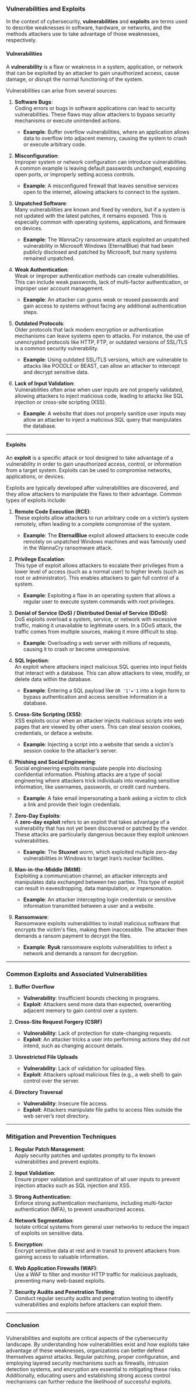 ### **Vulnerabilities and Exploits**

In the context of cybersecurity, **vulnerabilities** and **exploits** are terms used to describe weaknesses in software, hardware, or networks, and the methods attackers use to take advantage of those weaknesses, respectively.

#### **Vulnerabilities**
A **vulnerability** is a flaw or weakness in a system, application, or network that can be exploited by an attacker to gain unauthorized access, cause damage, or disrupt the normal functioning of the system.

Vulnerabilities can arise from several sources:

1. **Software Bugs**:  
   Coding errors or bugs in software applications can lead to security vulnerabilities. These flaws may allow attackers to bypass security mechanisms or execute unintended actions.

   - **Example**: Buffer overflow vulnerabilities, where an application allows data to overflow into adjacent memory, causing the system to crash or execute arbitrary code.

2. **Misconfiguration**:  
   Improper system or network configuration can introduce vulnerabilities. A common example is leaving default passwords unchanged, exposing open ports, or improperly setting access controls.

   - **Example**: A misconfigured firewall that leaves sensitive services open to the internet, allowing attackers to connect to the system.

3. **Unpatched Software**:  
   Many vulnerabilities are known and fixed by vendors, but if a system is not updated with the latest patches, it remains exposed. This is especially common with operating systems, applications, and firmware on devices.

   - **Example**: The WannaCry ransomware attack exploited an unpatched vulnerability in Microsoft Windows (EternalBlue) that had been publicly disclosed and patched by Microsoft, but many systems remained unpatched.

4. **Weak Authentication**:  
   Weak or improper authentication methods can create vulnerabilities. This can include weak passwords, lack of multi-factor authentication, or improper user account management.

   - **Example**: An attacker can guess weak or reused passwords and gain access to systems without facing any additional authentication steps.

5. **Outdated Protocols**:  
   Older protocols that lack modern encryption or authentication mechanisms can leave systems open to attacks. For instance, the use of unencrypted protocols like HTTP, FTP, or outdated versions of SSL/TLS is a common security vulnerability.

   - **Example**: Using outdated SSL/TLS versions, which are vulnerable to attacks like POODLE or BEAST, can allow an attacker to intercept and decrypt sensitive data.

6. **Lack of Input Validation**:  
   Vulnerabilities often arise when user inputs are not properly validated, allowing attackers to inject malicious code, leading to attacks like SQL injection or cross-site scripting (XSS).

   - **Example**: A website that does not properly sanitize user inputs may allow an attacker to inject a malicious SQL query that manipulates the database.

---

#### **Exploits**
An **exploit** is a specific attack or tool designed to take advantage of a vulnerability in order to gain unauthorized access, control, or information from a target system. Exploits can be used to compromise networks, applications, or devices.

Exploits are typically developed after vulnerabilities are discovered, and they allow attackers to manipulate the flaws to their advantage. Common types of exploits include:

1. **Remote Code Execution (RCE)**:  
   These exploits allow attackers to run arbitrary code on a victim’s system remotely, often leading to a complete compromise of the system.

   - **Example**: The **EternalBlue** exploit allowed attackers to execute code remotely on unpatched Windows machines and was famously used in the WannaCry ransomware attack.

2. **Privilege Escalation**:  
   This type of exploit allows attackers to escalate their privileges from a lower level of access (such as a normal user) to higher levels (such as root or administrator). This enables attackers to gain full control of a system.

   - **Example**: Exploiting a flaw in an operating system that allows a regular user to execute system commands with root privileges.

3. **Denial of Service (DoS) / Distributed Denial of Service (DDoS)**:  
   DoS exploits overload a system, service, or network with excessive traffic, making it unavailable to legitimate users. In a DDoS attack, the traffic comes from multiple sources, making it more difficult to stop.

   - **Example**: Overloading a web server with millions of requests, causing it to crash or become unresponsive.

4. **SQL Injection**:  
   An exploit where attackers inject malicious SQL queries into input fields that interact with a database. This can allow attackers to view, modify, or delete data within the database.

   - **Example**: Entering a SQL payload like `OR '1'='1` into a login form to bypass authentication and access sensitive information in a database.

5. **Cross-Site Scripting (XSS)**:  
   XSS exploits occur when an attacker injects malicious scripts into web pages that are viewed by other users. This can steal session cookies, credentials, or deface a website.

   - **Example**: Injecting a script into a website that sends a victim's session cookie to the attacker’s server.

6. **Phishing and Social Engineering**:  
   Social engineering exploits manipulate people into disclosing confidential information. Phishing attacks are a type of social engineering where attackers trick individuals into revealing sensitive information, like usernames, passwords, or credit card numbers.

   - **Example**: A fake email impersonating a bank asking a victim to click a link and provide their login credentials.

7. **Zero-Day Exploits**:  
   A **zero-day exploit** refers to an exploit that takes advantage of a vulnerability that has not yet been discovered or patched by the vendor. These attacks are particularly dangerous because they exploit unknown vulnerabilities.

   - **Example**: The **Stuxnet** worm, which exploited multiple zero-day vulnerabilities in Windows to target Iran’s nuclear facilities.

8. **Man-in-the-Middle (MitM)**:  
   Exploiting a communication channel, an attacker intercepts and manipulates data exchanged between two parties. This type of exploit can result in eavesdropping, data manipulation, or impersonation.

   - **Example**: An attacker intercepting login credentials or sensitive information transmitted between a user and a website.

9. **Ransomware**:  
   Ransomware exploits vulnerabilities to install malicious software that encrypts the victim's files, making them inaccessible. The attacker then demands a ransom payment to decrypt the files.

   - **Example**: **Ryuk** ransomware exploits vulnerabilities to infect a network and demands a ransom for decryption.

---

### **Common Exploits and Associated Vulnerabilities**

1. **Buffer Overflow**  
   - **Vulnerability**: Insufficient bounds checking in programs.
   - **Exploit**: Attackers send more data than expected, overwriting adjacent memory to gain control over a system.

2. **Cross-Site Request Forgery (CSRF)**  
   - **Vulnerability**: Lack of protection for state-changing requests.
   - **Exploit**: An attacker tricks a user into performing actions they did not intend, such as changing account details.

3. **Unrestricted File Uploads**  
   - **Vulnerability**: Lack of validation for uploaded files.
   - **Exploit**: Attackers upload malicious files (e.g., a web shell) to gain control over the server.

4. **Directory Traversal**  
   - **Vulnerability**: Insecure file access.
   - **Exploit**: Attackers manipulate file paths to access files outside the web server’s root directory.

---

### **Mitigation and Prevention Techniques**

1. **Regular Patch Management**:  
   Apply security patches and updates promptly to fix known vulnerabilities and prevent exploits.

2. **Input Validation**:  
   Ensure proper validation and sanitization of all user inputs to prevent injection attacks such as SQL injection and XSS.

3. **Strong Authentication**:  
   Enforce strong authentication mechanisms, including multi-factor authentication (MFA), to prevent unauthorized access.

4. **Network Segmentation**:  
   Isolate critical systems from general user networks to reduce the impact of exploits on sensitive data.

5. **Encryption**:  
   Encrypt sensitive data at rest and in transit to prevent attackers from gaining access to valuable information.

6. **Web Application Firewalls (WAF)**:  
   Use a WAF to filter and monitor HTTP traffic for malicious payloads, preventing many web-based exploits.

7. **Security Audits and Penetration Testing**:  
   Conduct regular security audits and penetration testing to identify vulnerabilities and exploits before attackers can exploit them.

---

### **Conclusion**

Vulnerabilities and exploits are critical aspects of the cybersecurity landscape. By understanding how vulnerabilities exist and how exploits take advantage of these weaknesses, organizations can better defend themselves against attacks. Regular patching, proper configuration, and employing layered security mechanisms such as firewalls, intrusion detection systems, and encryption are essential to mitigating these risks. Additionally, educating users and establishing strong access control mechanisms can further reduce the likelihood of successful exploits.
